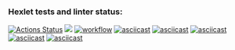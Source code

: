 ### Hexlet tests and linter status:
[![Actions Status](https://github.com/shakshin-01/frontend-project-lvl1/workflows/hexlet-check/badge.svg)](https://github.com/shakshin-01/frontend-project-lvl1/actions)
<a href="https://codeclimate.com/github/codeclimate/codeclimate/maintainability"><img src="https://api.codeclimate.com/v1/badges/a99a88d28ad37a79dbf6/maintainability" /></a>
[![workflow](https://github.com/shakshin-01/frontend-project-lvl1/actions/workflows/node.js.yml/badge.svg)](https://github.com/shakshin-01/frontend-project-lvl1/actions/workflows/node.js.yml)
[![asciicast](https://asciinema.org/a/cBqzNfsaAtvKZOt9e7WzX2jUK.svg)](https://asciinema.org/a/cBqzNfsaAtvKZOt9e7WzX2jUK)
[![asciicast](https://asciinema.org/a/oqEZxy3LJVKCzKSFu6xKXg3NE.svg)](https://asciinema.org/a/oqEZxy3LJVKCzKSFu6xKXg3NE)
[![asciicast](https://asciinema.org/a/cSXJ6HuWMxuvlK4XtR81ZneBQ.svg)](https://asciinema.org/a/cSXJ6HuWMxuvlK4XtR81ZneBQ)
[![asciicast](https://asciinema.org/a/rC4X6dU8y5wPRW2leHgFz3Q1Y.svg)](https://asciinema.org/a/rC4X6dU8y5wPRW2leHgFz3Q1Y)
[![asciicast](https://asciinema.org/a/THystGCbmPc2NcK0f1FnGUnml.svg)](https://asciinema.org/a/THystGCbmPc2NcK0f1FnGUnml)
